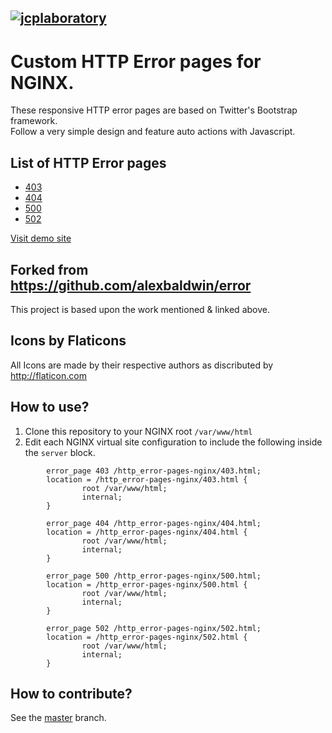 [![jcplaboratory](https://www.jcplaboratory.org/wp-content/uploads/2016/08/nav-banner_ra_large.png?w=250)](http://jcplaboratory.org)
--------------------------------------------

# Custom HTTP Error pages for NGINX.
These responsive HTTP error pages are based on Twitter's Bootstrap framework.  
Follow a very simple design and feature auto actions with Javascript.  

## List of HTTP Error pages  
* [403](403.html)
* [404](404.html)
* [500](500.html)
* [502](502.html)

[Visit demo site](https://jcplaboratory.github.io/http_error-pages-nginx/)

## Forked from https://github.com/alexbaldwin/error
This project is based upon the work mentioned & linked above.


Icons by Flaticons
----------------------------------------------

All Icons are made by their respective authors as discributed by http://flaticon.com

How to use?
----------------------------------------------
1. Clone this repository to your NGINX root `/var/www/html`
2. Edit each NGINX virtual site configuration to include the following inside the `server` block.
```
        error_page 403 /http_error-pages-nginx/403.html;
        location = /http_error-pages-nginx/403.html {
                root /var/www/html;
                internal;
        }
        
        error_page 404 /http_error-pages-nginx/404.html;
        location = /http_error-pages-nginx/404.html {
                root /var/www/html;
                internal;
        }

        error_page 500 /http_error-pages-nginx/500.html;
        location = /http_error-pages-nginx/500.html {
                root /var/www/html;
                internal;
        }

        error_page 502 /http_error-pages-nginx/502.html;
        location = /http_error-pages-nginx/502.html {
                root /var/www/html;
                internal;
        }

```

How to contribute?
----------------------------------------------
See the [master](https://github.com/jcplaboratory/http_error-pages-nginx/tree/master) branch.
